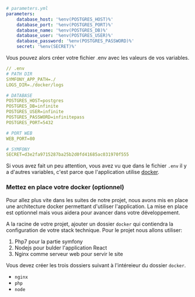 ```yaml
# parameters.yml
parameters:
    database_host: '%env(POSTGRES_HOST)%'
    database_port: '%env(POSTGRES_PORT)%'
    database_name: '%env(POSTGRES_DB)%'
    database_user: '%env(POSTGRES_USER)%'
    database_password: '%env(POSTGRES_PASSWORD)%'
    secret: '%env(SECRET)%'
```

Vous pouvez alors créer votre fichier .env avec les valeurs de vos variables.

```yaml
// .env
# PATH DIR
SYMFONY_APP_PATH=./
LOGS_DIR=./docker/logs

# DATABASE
POSTGRES_HOST=postgres
POSTGRES_DB=infinite
POSTGRES_USER=infinite
POSTGRES_PASSWORD=infinitepass
POSTGRES_PORT=5432

# PORT WEB
WEB_PORT=80

# SYMFONY
SECRET=d3e2fa9715287ba25b2d0fd41685ac031970f555
```

Si vous avez fait un peu attention, vous avez vu que dans le fichier `.env` il y a d'autres variables, c'est parce que l'application utilise [docker](https://www.docker.com/).

### Mettez en place votre docker (optionnel)

Pour allez plus vite dans les suites de notre projet, nous avons mis en place une architecture docker permettant d'utiliser l'application. La mise en place est optionnel mais vous aidera pour avancer dans votre développement.

A la racine de votre projet,  ajouter un dossier `docker` qui contiendra la configuration de votre stack technique. Pour le projet nous allons utiliser:

 1. Php7 pour la partie symfony
 2. Nodejs pour bulder l'application React
 3. Nginx comme serveur web pour servir le site

Vous devez créer les trois dossiers suivant à l'intéreieur du dossier `docker`.

 - `nginx`
 - `php`
 - `node`

